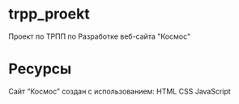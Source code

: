 # trpp_proekt
Проект по ТРПП по Разработке веб-сайта "Космос"

# Ресурсы
Сайт “Космос” создан с использованием:
HTML
CSS
JavaScript
